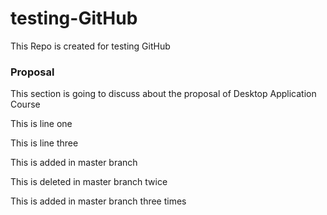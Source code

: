 # testing-GitHub
This Repo is created for testing GitHub
### Proposal

This section is going to discuss about the proposal of Desktop Application Course


This is line one

This is line three

This is added in master branch

This is deleted in master branch twice

This is added in master branch three times


